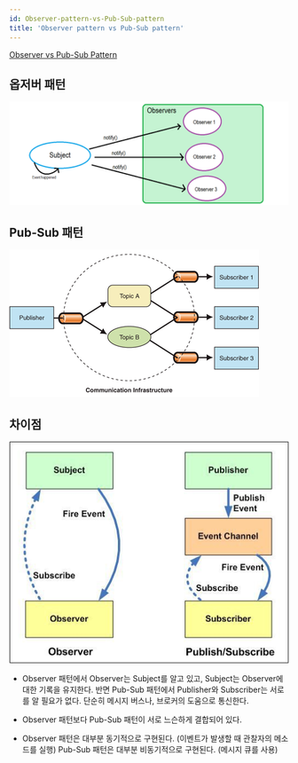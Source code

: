 ```yaml
---
id: Observer-pattern-vs-Pub-Sub-pattern
title: 'Observer pattern vs Pub-Sub pattern'
---
```


[Observer vs Pub-Sub Pattern](https://medium.com/better-programming/observer-vs-pub-sub-pattern-50d3b27f838c)

## 옵저버 패턴

![Observer-pattern-vs-Pub-Sub-pattern-image-0](images/Observer-pattern-vs-Pub-Sub-pattern-image-0.png)

## Pub-Sub 패턴

![Observer-pattern-vs-Pub-Sub-pattern-image-1](images/Observer-pattern-vs-Pub-Sub-pattern-image-1.png)

## 차이점

![Observer-pattern-vs-Pub-Sub-pattern-image-2](images/Observer-pattern-vs-Pub-Sub-pattern-image-2.png)

- Observer 패턴에서 Observer는 Subject를 알고 있고, Subject는 Observer에 대한 기록을 유지한다. 반면 Pub-Sub 패턴에서 Publisher와 Subscriber는 서로를 알 필요가 없다. 단순히 메시지 버스나, 브로커의 도움으로 통신한다.

- Observer 패턴보다 Pub-Sub 패턴이 서로 느슨하게 결합되어 있다.

- Observer 패턴은 대부분 동기적으로 구현된다. (이벤트가 발생할 때 관찰자의 메소드를 실행) Pub-Sub 패턴은 대부분 비동기적으로 구현된다. (메시지 큐를 사용)
